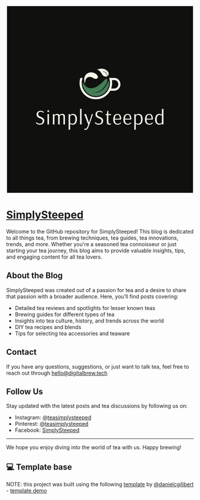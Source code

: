 <div align="center">

<img src="public/branding/DarkLogo.png" alt="Screenshot" />

</div>

# [SimplySteeped](https://www.simplysteeped.com/)

Welcome to the GitHub repository for SimplySteeped! This blog is dedicated to all things tea, from brewing techniques, tea guides, tea innovations, trends, and more. Whether you're a seasoned tea connoisseur or just starting your tea journey, this blog aims to provide valuable insights, tips, and engaging content for all tea lovers.

## About the Blog

SimplySteeped was created out of a passion for tea and a desire to share that passion with a broader audience. Here, you'll find posts covering:

- Detailed tea reviews and spotlights for lesser known teas
- Brewing guides for different types of tea
- Insights into tea culture, history, and trends across the world
- DIY tea recipes and blends
- Tips for selecting tea accessories and teaware

## Contact

If you have any questions, suggestions, or just want to talk tea, feel free to reach out through hello@digitalbrew.tech

## Follow Us

Stay updated with the latest posts and tea discussions by following us on:

- Instagram: @[teasimplysteeped](https://www.instagram.com/teasimplysteeped/)
- Pinterest: @[teasimplysteeped](https://www.pinterest.com/teasimplysteeped/?actingBusinessId=1060597918404359482)
- Facebook: [SimplySteeped](https://www.facebook.com/profile.php?id=61555271277926)

---

We hope you enjoy diving into the world of tea with us. Happy brewing!

## 💻 Template base

NOTE: this project was built using the following [template](https://github.com/danielcgilibert/blog-template) by [@danielcgilibert](https://github.com/danielcgilibert) - [template demo](https://blog-template-gray.vercel.app/)
